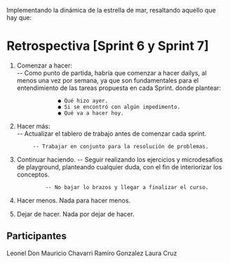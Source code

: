 Implementando la dinámica de la estrella de mar, resaltando aquello que hay que: 

# Retrospectiva [Sprint 6 y Sprint 7]

1. Comenzar a hacer:     
	            -- Como punto de partida, habría que comenzar a hacer dailys, al menos una vez por semana,
				ya que son fundamentales para el entendimiento de las tareas propuesta en cada Sprint.
				donde plantear:
		
					● Qué hizo ayer.
					● Si se encontró con algún impedimento.
					● Qué va a hacer hoy.
	          		
2. Hacer más: 	
	        -- Actualizar el tablero de trabajo antes de comenzar cada sprint.
		
	        -- Trabajar en conjunto para la resolución de problemas.

3. Continuar haciendo.
                -- Seguir realizando los ejercicios y microdesafios de playground,
				planteando cualquier duda, con el fin de interiorizar los conceptos.

	            -- No bajar lo brazos y llegar a finalizar el curso.             

4. Hacer menos.
			Nada para hacer menos.

5. Dejar de hacer.
			Nada por dejar de hacer.
		

## Participantes
Leonel Don
Mauricio Chavarri
Ramiro Gonzalez
Laura Cruz